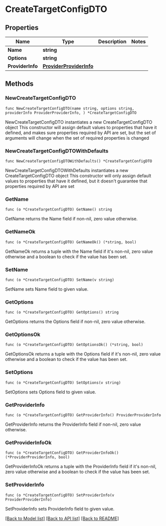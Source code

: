 # CreateTargetConfigDTO

## Properties

Name | Type | Description | Notes
------------ | ------------- | ------------- | -------------
**Name** | **string** |  | 
**Options** | **string** |  | 
**ProviderInfo** | [**ProviderProviderInfo**](ProviderProviderInfo.md) |  | 

## Methods

### NewCreateTargetConfigDTO

`func NewCreateTargetConfigDTO(name string, options string, providerInfo ProviderProviderInfo, ) *CreateTargetConfigDTO`

NewCreateTargetConfigDTO instantiates a new CreateTargetConfigDTO object
This constructor will assign default values to properties that have it defined,
and makes sure properties required by API are set, but the set of arguments
will change when the set of required properties is changed

### NewCreateTargetConfigDTOWithDefaults

`func NewCreateTargetConfigDTOWithDefaults() *CreateTargetConfigDTO`

NewCreateTargetConfigDTOWithDefaults instantiates a new CreateTargetConfigDTO object
This constructor will only assign default values to properties that have it defined,
but it doesn't guarantee that properties required by API are set

### GetName

`func (o *CreateTargetConfigDTO) GetName() string`

GetName returns the Name field if non-nil, zero value otherwise.

### GetNameOk

`func (o *CreateTargetConfigDTO) GetNameOk() (*string, bool)`

GetNameOk returns a tuple with the Name field if it's non-nil, zero value otherwise
and a boolean to check if the value has been set.

### SetName

`func (o *CreateTargetConfigDTO) SetName(v string)`

SetName sets Name field to given value.


### GetOptions

`func (o *CreateTargetConfigDTO) GetOptions() string`

GetOptions returns the Options field if non-nil, zero value otherwise.

### GetOptionsOk

`func (o *CreateTargetConfigDTO) GetOptionsOk() (*string, bool)`

GetOptionsOk returns a tuple with the Options field if it's non-nil, zero value otherwise
and a boolean to check if the value has been set.

### SetOptions

`func (o *CreateTargetConfigDTO) SetOptions(v string)`

SetOptions sets Options field to given value.


### GetProviderInfo

`func (o *CreateTargetConfigDTO) GetProviderInfo() ProviderProviderInfo`

GetProviderInfo returns the ProviderInfo field if non-nil, zero value otherwise.

### GetProviderInfoOk

`func (o *CreateTargetConfigDTO) GetProviderInfoOk() (*ProviderProviderInfo, bool)`

GetProviderInfoOk returns a tuple with the ProviderInfo field if it's non-nil, zero value otherwise
and a boolean to check if the value has been set.

### SetProviderInfo

`func (o *CreateTargetConfigDTO) SetProviderInfo(v ProviderProviderInfo)`

SetProviderInfo sets ProviderInfo field to given value.



[[Back to Model list]](../README.md#documentation-for-models) [[Back to API list]](../README.md#documentation-for-api-endpoints) [[Back to README]](../README.md)


